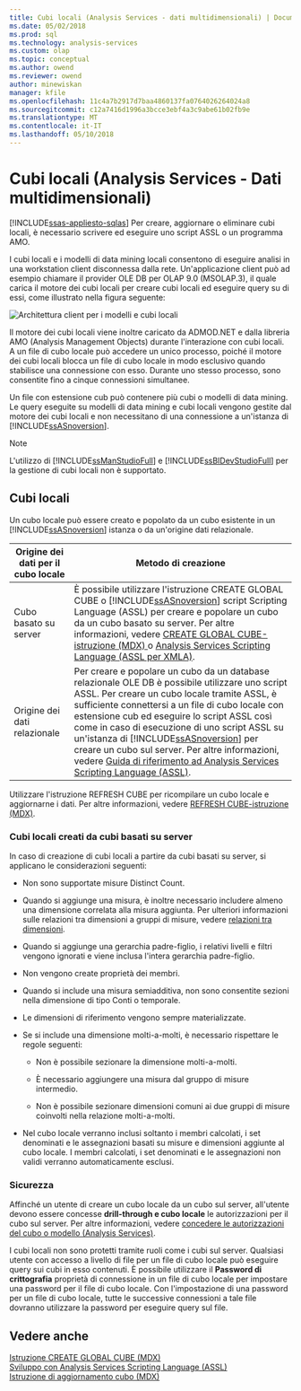 ```yaml
---
title: Cubi locali (Analysis Services - dati multidimensionali) | Documenti Microsoft
ms.date: 05/02/2018
ms.prod: sql
ms.technology: analysis-services
ms.custom: olap
ms.topic: conceptual
ms.author: owend
ms.reviewer: owend
author: minewiskan
manager: kfile
ms.openlocfilehash: 11c4a7b2917d7baa4860137fa0764026264024a8
ms.sourcegitcommit: c12a7416d1996a3bcce3ebf4a3c9abe61b02fb9e
ms.translationtype: MT
ms.contentlocale: it-IT
ms.lasthandoff: 05/10/2018
---
```

# <a name="local-cubes-analysis-services---multidimensional-data"></a>Cubi locali (Analysis Services - Dati multidimensionali)
[!INCLUDE[ssas-appliesto-sqlas](../../../includes/ssas-appliesto-sqlas.md)]
  Per creare, aggiornare o eliminare cubi locali, è necessario scrivere ed eseguire uno script ASSL o un programma AMO.  
  
 I cubi locali e i modelli di data mining locali consentono di eseguire analisi in una workstation client disconnessa dalla rete. Un'applicazione client può ad esempio chiamare il provider OLE DB per OLAP 9.0 (MSOLAP.3), il quale carica il motore dei cubi locali per creare cubi locali ed eseguire query su di essi, come illustrato nella figura seguente:  
  
 ![Architettura client per i modelli e cubi locali](../../../analysis-services/multidimensional-models/olap-physical/media/as-localcubearch9.gif "architettura Client per i modelli e cubi locali")  
  
 Il motore dei cubi locali viene inoltre caricato da ADMOD.NET e dalla libreria AMO (Analysis Management Objects) durante l'interazione con cubi locali. A un file di cubo locale può accedere un unico processo, poiché il motore dei cubi locali blocca un file di cubo locale in modo esclusivo quando stabilisce una connessione con esso. Durante uno stesso processo, sono consentite fino a cinque connessioni simultanee.  
  
 Un file con estensione cub può contenere più cubi o modelli di data mining. Le query eseguite su modelli di data mining e cubi locali vengono gestite dal motore dei cubi locali e non necessitano di una connessione a un'istanza di [!INCLUDE[ssASnoversion](../../../includes/ssasnoversion-md.md)].  
  
> [!NOTE]  
>  L'utilizzo di [!INCLUDE[ssManStudioFull](../../../includes/ssmanstudiofull-md.md)] e [!INCLUDE[ssBIDevStudioFull](../../../includes/ssbidevstudiofull-md.md)] per la gestione di cubi locali non è supportato.  
  
## <a name="local-cubes"></a>Cubi locali  
 Un cubo locale può essere creato e popolato da un cubo esistente in un [!INCLUDE[ssASnoversion](../../../includes/ssasnoversion-md.md)] istanza o da un'origine dati relazionale.  
  
|Origine dei dati per il cubo locale|Metodo di creazione|  
|------------------------------------|---------------------|  
|Cubo basato su server|È possibile utilizzare l'istruzione CREATE GLOBAL CUBE o [!INCLUDE[ssASnoversion](../../../includes/ssasnoversion-md.md)] script Scripting Language (ASSL) per creare e popolare un cubo da un cubo basato su server. Per altre informazioni, vedere [CREATE GLOBAL CUBE-istruzione &#40;MDX&#41; ](../../../mdx/mdx-data-definition-create-global-cube.md) o [Analysis Services Scripting Language &#40;ASSL per XMLA&#41;](../../../analysis-services/scripting/analysis-services-scripting-language-assl-for-xmla.md).|  
|Origine dei dati relazionale|Per creare e popolare un cubo da un database relazionale OLE DB è possibile utilizzare uno script ASSL. Per creare un cubo locale tramite ASSL, è sufficiente connettersi a un file di cubo locale con estensione cub ed eseguire lo script ASSL così come in caso di esecuzione di uno script ASSL su un'istanza di [!INCLUDE[ssASnoversion](../../../includes/ssasnoversion-md.md)] per creare un cubo sul server. Per altre informazioni, vedere [Guida di riferimento ad Analysis Services Scripting Language &#40;ASSL&#41;](../../../analysis-services/scripting/analysis-services-scripting-language-assl-for-xmla.md).|  
  
 Utilizzare l'istruzione REFRESH CUBE per ricompilare un cubo locale e aggiornarne i dati. Per altre informazioni, vedere [REFRESH CUBE-istruzione &#40;MDX&#41;](../../../mdx/mdx-data-definition-refresh-cube.md).  
  
### <a name="local-cubes-created-from-server-based-cubes"></a>Cubi locali creati da cubi basati su server  
 In caso di creazione di cubi locali a partire da cubi basati su server, si applicano le considerazioni seguenti:  
  
-   Non sono supportate misure Distinct Count.  
  
-   Quando si aggiunge una misura, è inoltre necessario includere almeno una dimensione correlata alla misura aggiunta. Per ulteriori informazioni sulle relazioni tra dimensioni a gruppi di misure, vedere [relazioni tra dimensioni](../../../analysis-services/multidimensional-models-olap-logical-cube-objects/dimension-relationships.md).  
  
-   Quando si aggiunge una gerarchia padre-figlio, i relativi livelli e filtri vengono ignorati e viene inclusa l'intera gerarchia padre-figlio.  
  
-   Non vengono create proprietà dei membri.  
  
-   Quando si include una misura semiadditiva, non sono consentite sezioni nella dimensione di tipo Conti o temporale.  
  
-   Le dimensioni di riferimento vengono sempre materializzate.  
  
-   Se si include una dimensione molti-a-molti, è necessario rispettare le regole seguenti:  
  
    -   Non è possibile sezionare la dimensione molti-a-molti.  
  
    -   È necessario aggiungere una misura dal gruppo di misure intermedio.  
  
    -   Non è possibile sezionare dimensioni comuni ai due gruppi di misure coinvolti nella relazione molti-a-molti.  
  
-   Nel cubo locale verranno inclusi soltanto i membri calcolati, i set denominati e le assegnazioni basati su misure e dimensioni aggiunte al cubo locale. I membri calcolati, i set denominati e le assegnazioni non validi verranno automaticamente esclusi.  
  
### <a name="security"></a>Sicurezza  
 Affinché un utente di creare un cubo locale da un cubo sul server, all'utente devono essere concesse **drill-through e cubo locale** le autorizzazioni per il cubo sul server. Per altre informazioni, vedere [concedere le autorizzazioni del cubo o modello &#40;Analysis Services&#41;](../../../analysis-services/multidimensional-models/grant-cube-or-model-permissions-analysis-services.md).  
  
 I cubi locali non sono protetti tramite ruoli come i cubi sul server. Qualsiasi utente con accesso a livello di file per un file di cubo locale può eseguire query sui cubi in esso contenuti. È possibile utilizzare il **Password di crittografia** proprietà di connessione in un file di cubo locale per impostare una password per il file di cubo locale. Con l'impostazione di una password per un file di cubo locale, tutte le successive connessioni a tale file dovranno utilizzare la password per eseguire query sul file.  
  
## <a name="see-also"></a>Vedere anche  
 [Istruzione CREATE GLOBAL CUBE &#40;MDX&#41;](../../../mdx/mdx-data-definition-create-global-cube.md)   
 [Sviluppo con Analysis Services Scripting Language &#40;ASSL&#41;](../../../analysis-services/multidimensional-models/scripting-language-assl/developing-with-analysis-services-scripting-language-assl.md)   
 [Istruzione di aggiornamento cubo &#40;MDX&#41;](../../../mdx/mdx-data-definition-refresh-cube.md)  
  
  
